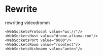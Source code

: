 # Rewrite
rewriting videodromm

	<WebSocketsProtocol value="ws://"/>
	<WebSocketsHost value="drone.alkama.com"/>
	<WebSocketsPort value="9000"/>
	<WebSocketsRoom value="roomtest"/>
	<WebSocketsNickname value="anton"/>